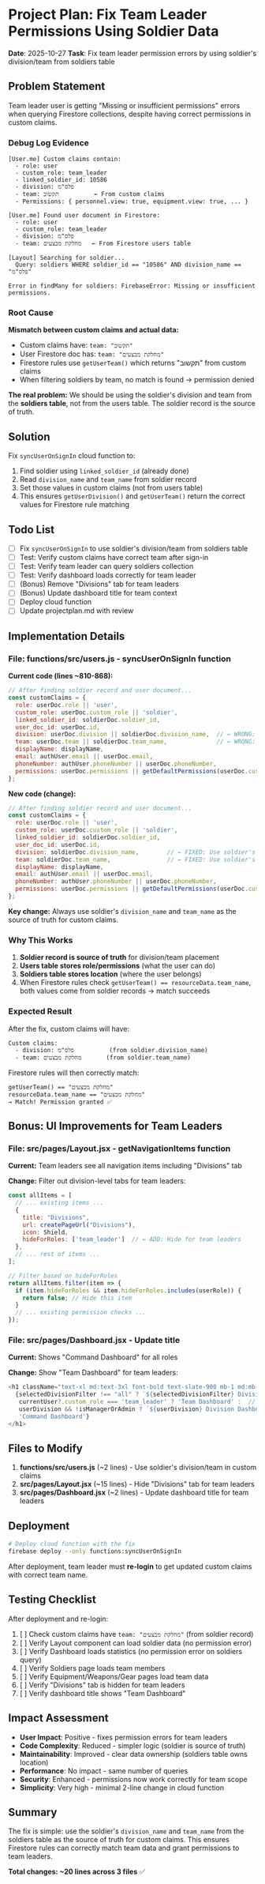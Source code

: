 # Project Plan: Fix Team Leader Permissions Using Soldier Data

**Date**: 2025-10-27
**Task**: Fix team leader permission errors by using soldier's division/team from soldiers table

## Problem Statement

Team leader user is getting "Missing or insufficient permissions" errors when querying Firestore collections, despite having correct permissions in custom claims.

### Debug Log Evidence

```
[User.me] Custom claims contain:
  - role: user
  - custom_role: team_leader
  - linked_soldier_id: 10586
  - division: פלס"מ
  - team: תקשוב          ← From custom claims
  - Permissions: { personnel.view: true, equipment.view: true, ... }

[User.me] Found user document in Firestore:
  - role: user
  - custom_role: team_leader
  - division: פלס"מ
  - team: מחלקת מבצעים   ← From Firestore users table

[Layout] Searching for soldier...
  Query: soldiers WHERE soldier_id == "10586" AND division_name == "פלס"מ"

Error in findMany for soldiers: FirebaseError: Missing or insufficient permissions.
```

### Root Cause

**Mismatch between custom claims and actual data:**
- Custom claims have: `team: "תקשוב"`
- User Firestore doc has: `team: "מחלקת מבצעים"`
- Firestore rules use `getUserTeam()` which returns "תקשוב" from custom claims
- When filtering soldiers by team, no match is found → permission denied

**The real problem:** We should be using the soldier's division and team from the **soldiers table**, not from the users table. The soldier record is the source of truth.

## Solution

Fix `syncUserOnSignIn` cloud function to:
1. Find soldier using `linked_soldier_id` (already done)
2. Read `division_name` and `team_name` from soldier record
3. Set those values in custom claims (not from users table)
4. This ensures `getUserDivision()` and `getUserTeam()` return the correct values for Firestore rule matching

## Todo List

- [ ] Fix `syncUserOnSignIn` to use soldier's division/team from soldiers table
- [ ] Test: Verify custom claims have correct team after sign-in
- [ ] Test: Verify team leader can query soldiers collection
- [ ] Test: Verify dashboard loads correctly for team leader
- [ ] (Bonus) Remove "Divisions" tab for team leaders
- [ ] (Bonus) Update dashboard title for team context
- [ ] Deploy cloud function
- [ ] Update projectplan.md with review

## Implementation Details

### File: functions/src/users.js - syncUserOnSignIn function

**Current code (lines ~810-868):**
```javascript
// After finding soldier record and user document...
const customClaims = {
  role: userDoc.role || 'user',
  custom_role: userDoc.custom_role || 'soldier',
  linked_soldier_id: soldierDoc.soldier_id,
  user_doc_id: userDoc.id,
  division: userDoc.division || soldierDoc.division_name,  // ← WRONG: prefers userDoc
  team: userDoc.team || soldierDoc.team_name,              // ← WRONG: prefers userDoc
  displayName: displayName,
  email: authUser.email || userDoc.email,
  phoneNumber: authUser.phoneNumber || userDoc.phoneNumber,
  permissions: userDoc.permissions || getDefaultPermissions(userDoc.custom_role)
};
```

**New code (change):**
```javascript
// After finding soldier record and user document...
const customClaims = {
  role: userDoc.role || 'user',
  custom_role: userDoc.custom_role || 'soldier',
  linked_soldier_id: soldierDoc.soldier_id,
  user_doc_id: userDoc.id,
  division: soldierDoc.division_name,        // ← FIXED: Use soldier's division
  team: soldierDoc.team_name,                // ← FIXED: Use soldier's team
  displayName: displayName,
  email: authUser.email || userDoc.email,
  phoneNumber: authUser.phoneNumber || userDoc.phoneNumber,
  permissions: userDoc.permissions || getDefaultPermissions(userDoc.custom_role)
};
```

**Key change:** Always use soldier's `division_name` and `team_name` as the source of truth for custom claims.

### Why This Works

1. **Soldier record is source of truth** for division/team placement
2. **Users table stores role/permissions** (what the user can do)
3. **Soldiers table stores location** (where the user belongs)
4. When Firestore rules check `getUserTeam() == resourceData.team_name`, both values come from soldier records → match succeeds

### Expected Result

After the fix, custom claims will have:
```
Custom claims:
  - division: פלס"מ          (from soldier.division_name)
  - team: מחלקת מבצעים       (from soldier.team_name)
```

Firestore rules will then correctly match:
```
getUserTeam() == "מחלקת מבצעים"
resourceData.team_name == "מחלקת מבצעים"
→ Match! Permission granted ✅
```

## Bonus: UI Improvements for Team Leaders

### File: src/pages/Layout.jsx - getNavigationItems function

**Current:** Team leaders see all navigation items including "Divisions" tab

**Change:** Filter out division-level tabs for team leaders:
```javascript
const allItems = [
  // ... existing items ...
  {
    title: "Divisions",
    url: createPageUrl("Divisions"),
    icon: Shield,
    hideForRoles: ['team_leader']  // ← ADD: Hide for team leaders
  },
  // ... rest of items ...
];

// Filter based on hideForRoles
return allItems.filter(item => {
  if (item.hideForRoles && item.hideForRoles.includes(userRole)) {
    return false; // Hide this item
  }
  // ... existing permission checks ...
});
```

### File: src/pages/Dashboard.jsx - Update title

**Current:** Shows "Command Dashboard" for all roles

**Change:** Show "Team Dashboard" for team leaders:
```javascript
<h1 className="text-xl md:text-3xl font-bold text-slate-900 mb-1 md:mb-2">
  {selectedDivisionFilter !== "all" ? `${selectedDivisionFilter} Division Dashboard` :
   currentUser?.custom_role === 'team_leader' ? 'Team Dashboard' :  // ← ADD THIS
   userDivision && !isManagerOrAdmin ? `${userDivision} Division Dashboard` :
   'Command Dashboard'}
</h1>
```

## Files to Modify

1. **functions/src/users.js** (~2 lines) - Use soldier's division/team in custom claims
2. **src/pages/Layout.jsx** (~15 lines) - Hide "Divisions" tab for team leaders
3. **src/pages/Dashboard.jsx** (~2 lines) - Update dashboard title for team leaders

## Deployment

```bash
# Deploy cloud function with the fix
firebase deploy --only functions:syncUserOnSignIn
```

After deployment, team leader must **re-login** to get updated custom claims with correct team name.

## Testing Checklist

After deployment and re-login:
1. [ ] Check custom claims have `team: "מחלקת מבצעים"` (from soldier record)
2. [ ] Verify Layout component can load soldier data (no permission error)
3. [ ] Verify Dashboard loads statistics (no permission error on soldiers query)
4. [ ] Verify Soldiers page loads team members
5. [ ] Verify Equipment/Weapons/Gear pages load team data
6. [ ] Verify "Divisions" tab is hidden for team leaders
7. [ ] Verify dashboard title shows "Team Dashboard"

## Impact Assessment

- **User Impact**: Positive - fixes permission errors for team leaders
- **Code Complexity**: Reduced - simpler logic (soldier is source of truth)
- **Maintainability**: Improved - clear data ownership (soldiers table owns location)
- **Performance**: No impact - same number of queries
- **Security**: Enhanced - permissions now work correctly for team scope
- **Simplicity**: Very high - minimal 2-line change in cloud function

## Summary

The fix is simple: use the soldier's `division_name` and `team_name` from the soldiers table as the source of truth for custom claims. This ensures Firestore rules can correctly match team data and grant permissions to team leaders.

**Total changes: ~20 lines across 3 files** ✅
